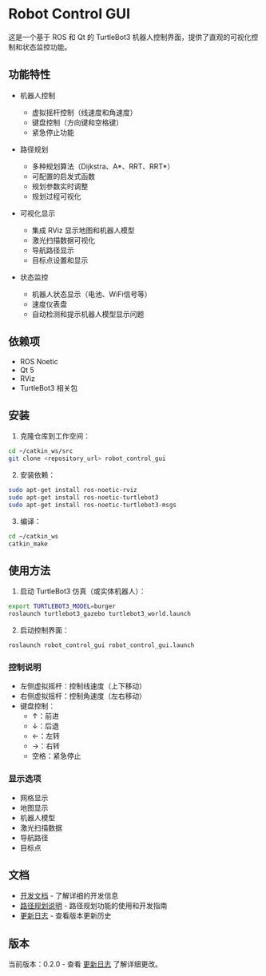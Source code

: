 # Robot Control GUI

这是一个基于 ROS 和 Qt 的 TurtleBot3 机器人控制界面，提供了直观的可视化控制和状态监控功能。

## 功能特性

- 机器人控制
  - 虚拟摇杆控制（线速度和角速度）
  - 键盘控制（方向键和空格键）
  - 紧急停止功能

- 路径规划
  - 多种规划算法（Dijkstra、A*、RRT、RRT*）
  - 可配置的启发式函数
  - 规划参数实时调整
  - 规划过程可视化

- 可视化显示
  - 集成 RViz 显示地图和机器人模型
  - 激光扫描数据可视化
  - 导航路径显示
  - 目标点设置和显示

- 状态监控
  - 机器人状态显示（电池、WiFi信号等）
  - 速度仪表盘
  - 自动检测和提示机器人模型显示问题

## 依赖项

- ROS Noetic
- Qt 5
- RViz
- TurtleBot3 相关包

## 安装

1. 克隆仓库到工作空间：
```bash
cd ~/catkin_ws/src
git clone <repository_url> robot_control_gui
```

2. 安装依赖：
```bash
sudo apt-get install ros-noetic-rviz
sudo apt-get install ros-noetic-turtlebot3
sudo apt-get install ros-noetic-turtlebot3-msgs
```

3. 编译：
```bash
cd ~/catkin_ws
catkin_make
```

## 使用方法

1. 启动 TurtleBot3 仿真（或实体机器人）：
```bash
export TURTLEBOT3_MODEL=burger
roslaunch turtlebot3_gazebo turtlebot3_world.launch
```

2. 启动控制界面：
```bash
roslaunch robot_control_gui robot_control_gui.launch
```

### 控制说明

- 左侧虚拟摇杆：控制线速度（上下移动）
- 右侧虚拟摇杆：控制角速度（左右移动）
- 键盘控制：
  - ↑：前进
  - ↓：后退
  - ←：左转
  - →：右转
  - 空格：紧急停止

### 显示选项

- 网格显示
- 地图显示
- 机器人模型
- 激光扫描数据
- 导航路径
- 目标点

## 文档

- [开发文档](docs/development/README.md) - 了解详细的开发信息
- [路径规划说明](docs/development/path_planning.md) - 路径规划功能的使用和开发指南
- [更新日志](CHANGELOG.md) - 查看版本更新历史

## 版本

当前版本：0.2.0 - 查看 [更新日志](CHANGELOG.md) 了解详细更改。 